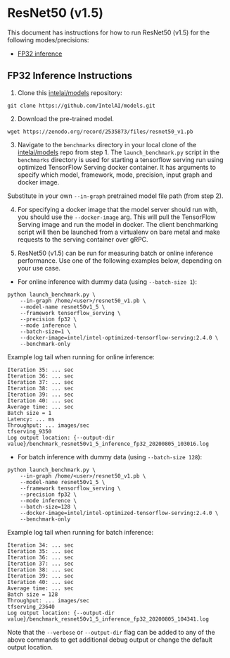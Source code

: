 # ResNet50 (v1.5)

This document has instructions for how to run ResNet50 (v1.5) for the
following modes/precisions:
* [FP32 inference](#fp32-inference-instructions)

## FP32 Inference Instructions

1. Clone this [intelai/models](https://github.com/IntelAI/models)
repository:

```
git clone https://github.com/IntelAI/models.git
```

2. Download the pre-trained model.
```
wget https://zenodo.org/record/2535873/files/resnet50_v1.pb
```

3. Navigate to the `benchmarks` directory in your local clone of
the [intelai/models](https://github.com/IntelAI/models) repo from step 1.
The `launch_benchmark.py` script in the `benchmarks` directory is
used for starting a tensorflow serving run using optimized TensorFlow Serving docker
container. It has arguments to specify which model, framework, mode,
precision, input graph and docker image.

Substitute in your own `--in-graph` pretrained model file path (from step 2).

4. For specifying a docker image that the model server should run with, you should use the `--docker-image` arg. This will pull the TensorFlow Serving image and run the model in docker. The client benchmarking script will then be launched from a virtualenv on bare metal and make requests to the serving container over gRPC.

5. ResNet50 (v1.5) can be run for measuring batch or online inference performance. Use one of the following examples below,
depending on your use case.

* For online inference with dummy data (using `--batch-size 1`):

```
python launch_benchmark.py \
    --in-graph /home/<user>/resnet50_v1.pb \
    --model-name resnet50v1_5 \
    --framework tensorflow_serving \
    --precision fp32 \
    --mode inference \
    --batch-size=1 \
    --docker-image=intel/intel-optimized-tensorflow-serving:2.4.0 \
    --benchmark-only
```
Example log tail when running for online inference:
```
Iteration 35: ... sec
Iteration 36: ... sec
Iteration 37: ... sec
Iteration 38: ... sec
Iteration 39: ... sec
Iteration 40: ... sec
Average time: ... sec
Batch size = 1
Latency: ... ms
Throughput: ... images/sec
tfserving_9350
Log output location: {--output-dir value}/benchmark_resnet50v1_5_inference_fp32_20200805_103016.log
```

* For batch inference with dummy data (using `--batch-size 128`):

```
python launch_benchmark.py \
    --in-graph /home/<user>/resnet50_v1.pb \
    --model-name resnet50v1_5 \
    --framework tensorflow_serving \
    --precision fp32 \
    --mode inference \
    --batch-size=128 \
    --docker-image=intel/intel-optimized-tensorflow-serving:2.4.0 \
    --benchmark-only
```
Example log tail when running for batch inference:
```
Iteration 34: ... sec
Iteration 35: ... sec
Iteration 36: ... sec
Iteration 37: ... sec
Iteration 38: ... sec
Iteration 39: ... sec
Iteration 40: ... sec
Average time: ... sec
Batch size = 128
Throughput: ... images/sec
tfserving_23640
Log output location: {--output-dir value}/benchmark_resnet50v1_5_inference_fp32_20200805_104341.log
```

Note that the `--verbose` or `--output-dir` flag can be added to any of the above commands
to get additional debug output or change the default output location.
